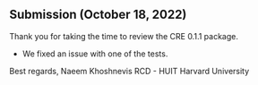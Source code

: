 ## Submission (October 18, 2022)

Thank you for taking the time to review the CRE 0.1.1 package.

- We fixed an issue with one of the tests. 

Best regards, 
Naeem Khoshnevis
RCD - HUIT
Harvard University
